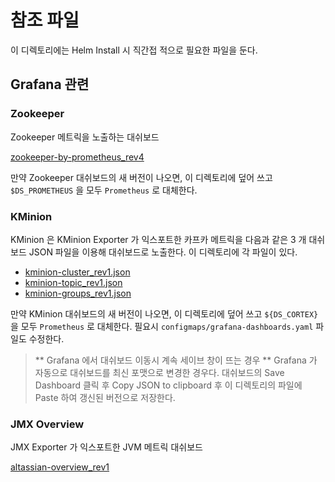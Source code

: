 # 참조 파일

이 디렉토리에는 Helm Install 시 직간접 적으로 필요한 파일을 둔다.

## Grafana 관련 

### Zookeeper

Zookeeper 메트릭을 노출하는 대쉬보드

[zookeeper-by-prometheus_rev4](https://grafana.com/grafana/dashboards/10465-zookeeper-by-prometheus/)

만약 Zookeeper 대쉬보드의 새 버전이 나오면, 이 디렉토리에 덮어 쓰고 `$DS_PROMETHEUS` 을 모두 `Prometheus` 로 대체한다.

### KMinion 

KMinion 은 KMinion Exporter 가 익스포트한 카프카 메트릭을 다음과 같은 3 개 대쉬보드 JSON 파일을 이용해 대쉬보드로 노출한다. 이 디렉토리에 각 파일이 있다.

- [kminion-cluster_rev1.json](https://grafana.com/grafana/dashboards/14012-kminion-cluster/)
- [kminion-topic_rev1.json](https://grafana.com/grafana/dashboards/14013-kminion-topic/)
- [kminion-groups_rev1.json](https://grafana.com/grafana/dashboards/14014-kminion-groups/)


만약 KMinion 대쉬보드의 새 버전이 나오면, 이 디렉토리에 덮어 쓰고 `${DS_CORTEX}` 을 모두 `Prometheus` 로 대체한다. 필요시 `configmaps/grafana-dashboards.yaml` 파일도 수정한다.

> ** Grafana 에서 대쉬보드 이동시 계속 세이브 창이 뜨는 경우 **
> Grafana 가 자동으로 대쉬보드를 최신 포맷으로 변경한 경우다. 대쉬보드의 Save Dashboard 클릭 후 Copy JSON to clipboard 후 이 디렉토리의 파일에 Paste 하여 갱신된 버전으로 저장한다.

### JMX Overview

JMX Exporter 가 익스포트한 JVM 메트릭 대쉬보드 

[altassian-overview_rev1](https://grafana.com/grafana/dashboards/3457-altassian-overview/)